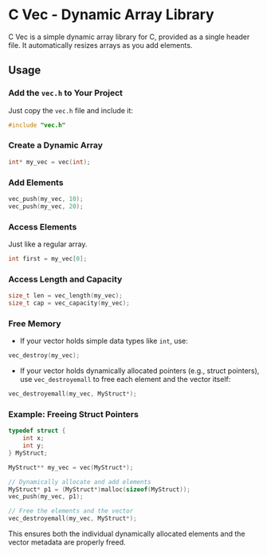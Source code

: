 # C Vec - Dynamic Array Library

C Vec is a simple dynamic array library for C, provided as a single header file. It automatically resizes arrays as you add elements.

## Usage

### Add the `vec.h` to Your Project
Just copy the `vec.h` file and include it:
```c
#include "vec.h"
```

### Create a Dynamic Array
```c
int* my_vec = vec(int);
```

### Add Elements
```c
vec_push(my_vec, 10);
vec_push(my_vec, 20);
```

### Access Elements
Just like a regular array.
```c
int first = my_vec[0];
```

### Access Length and Capacity
```c
size_t len = vec_length(my_vec);
size_t cap = vec_capacity(my_vec);
```

### Free Memory

- If your vector holds simple data types like `int`, use:
```c
vec_destroy(my_vec);
```

- If your vector holds dynamically allocated pointers (e.g., struct pointers), use `vec_destroyemall` to free each element and the vector itself:
```c
vec_destroyemall(my_vec, MyStruct*);
```

### Example: Freeing Struct Pointers

```c
typedef struct {
    int x;
    int y;
} MyStruct;

MyStruct** my_vec = vec(MyStruct*);

// Dynamically allocate and add elements
MyStruct* p1 = (MyStruct*)malloc(sizeof(MyStruct));
vec_push(my_vec, p1);

// Free the elements and the vector
vec_destroyemall(my_vec, MyStruct*);
```

This ensures both the individual dynamically allocated elements and the vector metadata are properly freed.